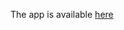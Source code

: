 The app is available <a href="http://mysourcecode.org/osu_projects/CS494/Week8/NYTSearch.html">here</a>
